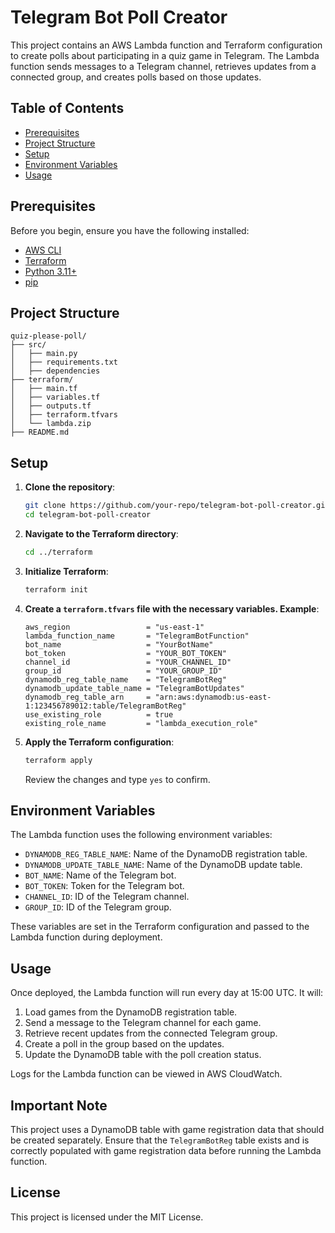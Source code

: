 # Telegram Bot Poll Creator

This project contains an AWS Lambda function and Terraform configuration to create polls about participating in a quiz game in Telegram. The Lambda function sends messages to a Telegram channel, retrieves updates from a connected group, and creates polls based on those updates.

## Table of Contents

- [Prerequisites](#prerequisites)
- [Project Structure](#project-structure)
- [Setup](#setup)
- [Environment Variables](#environment-variables)
- [Usage](#usage)

## Prerequisites

Before you begin, ensure you have the following installed:

- [AWS CLI](https://aws.amazon.com/cli/)
- [Terraform](https://www.terraform.io/)
- [Python 3.11+](https://www.python.org/)
- [pip](https://pip.pypa.io/en/stable/)

## Project Structure

```plaintext
quiz-please-poll/
├── src/
│   ├── main.py
│   ├── requirements.txt
│   ├── dependencies
├── terraform/
│   ├── main.tf
│   ├── variables.tf
│   ├── outputs.tf
│   ├── terraform.tfvars
│   └── lambda.zip
├── README.md
```

## Setup

1. **Clone the repository**:

   ```bash
   git clone https://github.com/your-repo/telegram-bot-poll-creator.git
   cd telegram-bot-poll-creator
   
2. **Navigate to the Terraform directory**:

   ```bash
   cd ../terraform
   ```

3. **Initialize Terraform**:

   ```bash
   terraform init
   ```

4. **Create a `terraform.tfvars` file with the necessary variables. Example**:

   ```hcl
   aws_region                 = "us-east-1"
   lambda_function_name       = "TelegramBotFunction"
   bot_name                   = "YourBotName"
   bot_token                  = "YOUR_BOT_TOKEN"
   channel_id                 = "YOUR_CHANNEL_ID"
   group_id                   = "YOUR_GROUP_ID"
   dynamodb_reg_table_name    = "TelegramBotReg"
   dynamodb_update_table_name = "TelegramBotUpdates"
   dynamodb_reg_table_arn     = "arn:aws:dynamodb:us-east-1:123456789012:table/TelegramBotReg"
   use_existing_role          = true
   existing_role_name         = "lambda_execution_role"
   ```

5. **Apply the Terraform configuration**:

   ```bash
   terraform apply
   ```

   Review the changes and type `yes` to confirm.

## Environment Variables

The Lambda function uses the following environment variables:

- `DYNAMODB_REG_TABLE_NAME`: Name of the DynamoDB registration table.
- `DYNAMODB_UPDATE_TABLE_NAME`: Name of the DynamoDB update table.
- `BOT_NAME`: Name of the Telegram bot.
- `BOT_TOKEN`: Token for the Telegram bot.
- `CHANNEL_ID`: ID of the Telegram channel.
- `GROUP_ID`: ID of the Telegram group.

These variables are set in the Terraform configuration and passed to the Lambda function during deployment.

## Usage

Once deployed, the Lambda function will run every day at 15:00 UTC. It will:

1. Load games from the DynamoDB registration table.
2. Send a message to the Telegram channel for each game.
3. Retrieve recent updates from the connected Telegram group.
4. Create a poll in the group based on the updates.
5. Update the DynamoDB table with the poll creation status.

Logs for the Lambda function can be viewed in AWS CloudWatch.

## Important Note

This project uses a DynamoDB table with game registration data that should be created separately. Ensure that the `TelegramBotReg` table exists and is correctly populated with game registration data before running the Lambda function.

## License

This project is licensed under the MIT License.
